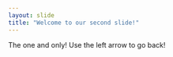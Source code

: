 ```yaml
---
layout: slide
title: "Welcome to our second slide!"
---
```

The one and only!
Use the left arrow to go back!
